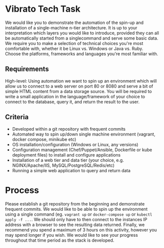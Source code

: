 # Vibrato Tech Task

We would like you to demonstrate the automation of the spin-up and installation of a single-machine n-tier architecture. It is up to your interpretation which layers you would like to introduce, provided they can all be automatically started from a singlecommand and serve some basic data. We require you to make a selection of technical choices you're most comfortable with, whether it be Linux vs. Windows or Java vs. Ruby. Choose the platforms, frameworks and languages you're most familiar with.

## Requirements
High-level: Using automation we want to spin up an environment which will allow us to connect to a web server on port 80 or 8080 and serve a bit of simple HTML content from a data storage source. You will be required to write a small application in the language/framework of your choice to connect to the database, query it, and return the result to the user.

## Criteria

* Developed within a git repository with frequent commits
* Automated way to spin up/down single machine environment (vagrant, docker compose, minikube etc)
* OS installation/configuration (Windows or Linux, any versions)
* Configuration management (Chef/Puppet/Ansible, Dockerfile or kube deployment files) to install and configure applications
* Installation of a web tier and data tier (your choice, e.g. NGINX/Apache/IIS, MySQL/PostgreSQL/Redis/etc)
* Running a simple web application to query and return data

# Process

Please establish a git repository from the beginning and demonstrate frequent commits. We would like to be able to spin up the environment using a single command (eg. `vagrant up` or `docker-compose up` or `kubectl apply -f ...`. We should only have to then connect to the instances IP address with a browser to see the resulting data returned. Finally, we recommend you spend a maximum of 3 hours on this activity, however you may spend longer if you wish. We would like to see your progress throughout that time period as the stack is developed. 

